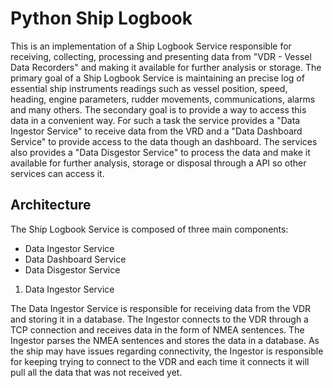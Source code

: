 # Python Ship Logbook

This is an implementation of a Ship Logbook Service responsible for receiving, collecting, processing and presenting data from "VDR - Vessel Data Recorders" and making it available for further analysis or storage. The primary goal of a Ship Logbook Service is maintaining an precise log of essential ship instruments readings such as vessel position, speed, heading, engine parameters, rudder movements, communications, alarms and many others. The secondary goal is to provide a way to access this data in a convenient way. For such a task the service provides a "Data Ingestor Service" to receive data from the VRD and a "Data Dashboard Service" to provide access to the data though an dashboard. The services also provides a "Data Disgestor Service" to process the data and make it available for further analysis,  storage or disposal through a API so other services can access it.

## Architecture

The Ship Logbook Service is composed of three main components:

- Data Ingestor Service
- Data Dashboard Service
- Data Disgestor Service

1) Data Ingestor Service

The Data Ingestor Service is responsible for receiving data from the VDR and storing it in a database. The Ingestor connects to the VDR through a TCP connection and receives data in the form of NMEA sentences. The Ingestor parses the NMEA sentences and stores the data in a database. As the ship may have issues regarding connectivity, the Ingestor is responsible for keeping trying to connect to the VDR and each time it connects it will pull all the data that was not received yet. 